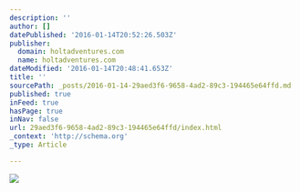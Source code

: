 ```yaml
---
description: ''
author: []
datePublished: '2016-01-14T20:52:26.503Z'
publisher:
  domain: holtadventures.com
  name: holtadventures.com
dateModified: '2016-01-14T20:48:41.653Z'
title: ''
sourcePath: _posts/2016-01-14-29aed3f6-9658-4ad2-89c3-194465e64ffd.md
published: true
inFeed: true
hasPage: true
inNav: false
url: 29aed3f6-9658-4ad2-89c3-194465e64ffd/index.html
_context: 'http://schema.org'
_type: Article

---
```

![](http://holtadventures.com/wp-content/Gallery/Laos/DSC_0023-2.JPG)